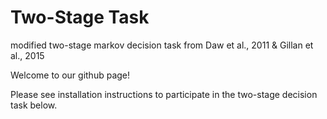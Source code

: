 # Two-Stage Task 
modified two-stage markov decision task from Daw et al., 2011 &amp; Gillan et al., 2015

Welcome to our github page! 

Please see installation instructions to participate in the two-stage decision task below.

